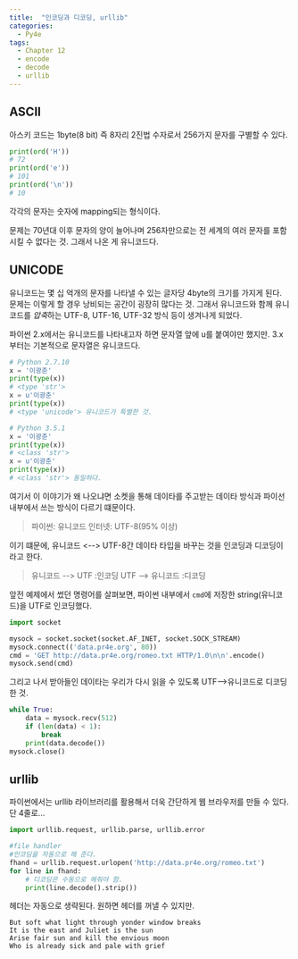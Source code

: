 ```yaml
---
title:  "인코딩과 디코딩, urllib"
categories:
  - Py4e
tags:
  - Chapter 12
  - encode
  - decode
  - urllib
---
```


## ASCII


아스키 코드는 1byte(8 bit) 즉 8자리 2진법 수자로서 256가지 문자를 구별할 수 있다. 

```python
print(ord('H'))
# 72
print(ord('e'))
# 101
print(ord('\n'))
# 10
```
각각의 문자는 숫자에 mapping되는 형식이다. 

문제는 70년대 이후 문자의 양이 늘어나며 256자만으로는 전 세계의 여러 문자를 포함시킬 수 없다는 것. 그래서 나온 게 유니코드다.

## UNICODE

유니코드는 몇 십 억개의 문자를 나타낼 수 있는 글자당 4byte의 크기를 가지게 된다. 문제는 이렇게 할 경우 낭비되는 공간이 굉장히 많다는 것. 그래서 유니코드와 함께 유니코드를 *압축*하는 UTF-8, UTF-16, UTF-32 방식 등이 생겨나게 되었다. 

파이썬 2.x에서는 유니코드를 나타내고자 하면 문자열 앞에 u를 붙여야만 했지만. 3.x 부터는 기본적으로 문자열은 유니코드다. 

```python
# Python 2.7.10 
x = '이광춘'
print(type(x))
# <type 'str'>
x = u'이광춘'
print(type(x))
# <type 'unicode'> 유니코드가 특별한 것. 
```

```python
# Python 3.5.1
x = '이광춘'
print(type(x))
# <class 'str'>
x = u'이광춘'
print(type(x))
# <class 'str'> 동일하다. 
```

여기서 이 이야기가 왜 나오냐면 소켓을 통해 데이타를 주고받는 데이타 방식과 파이선 내부에서 쓰는 방식이 다르기 떄문이다. 

> 파이썬: 유니코드
> 인터넷: UTF-8(95% 이상)

이기 떄문에, 유니코드 <--> UTF-8간 데이타 타입을 바꾸는 것을 인코딩과 디코딩이라고 한다. 

> 유니코드 --> UTF :인코딩
> UTF --> 유니코드 :디코딩


앞전 예제에서 썼던 명령어를 살펴보면, 파이썬 내부에서 `cmd`에 저장한 string(유니코드)을 UTF로 인코딩했다. 

```python
import socket

mysock = socket.socket(socket.AF_INET, socket.SOCK_STREAM)
mysock.connect(('data.pr4e.org', 80))
cmd = 'GET http://data.pr4e.org/romeo.txt HTTP/1.0\n\n'.encode()
mysock.send(cmd)
```

그리고 나서 받아들인 데이타는 우리가 다시 읽을 수 있도록 UTF-->유니코드로 디코딩한 것. 

```python
while True:
    data = mysock.recv(512)
    if (len(data) < 1):
        break
    print(data.decode())
mysock.close()
```



## urllib

파이썬에서는 urllib 라이브러리를 활용해서 더욱 간단하게 웹 브라우저를 만들 수 있다. 단 4줄로...

```python
import urllib.request, urllib.parse, urllib.error

#file handler 
#인코딩을 자동으로 해 준다. 
fhand = urllib.request.urlopen('http://data.pr4e.org/romeo.txt')
for line in fhand:
	# 디코딩은 수동으로 해줘야 함. 
	print(line.decode().strip())
```

헤더는 자동으로 생략된다. 원하면 헤더를 꺼낼 수 있지만. 

```
But soft what light through yonder window breaks
It is the east and Juliet is the sun
Arise fair sun and kill the envious moon
Who is already sick and pale with grief
```
